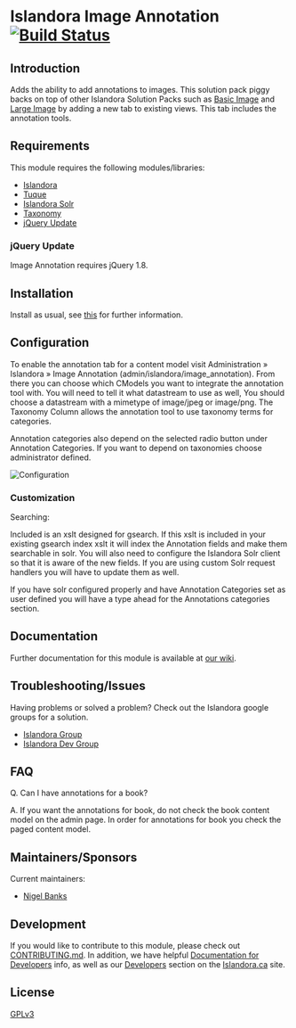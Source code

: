 # Islandora Image Annotation [![Build Status](https://travis-ci.org/Islandora/islandora_image_annotation.png?branch=7.x)](https://travis-ci.org/Islandora/islandora_image_annotation)

## Introduction

Adds the ability to add annotations to images.  This solution pack piggy backs 
on top of other Islandora Solution Packs such as 
[Basic Image](https://github.com/Islandora/islandora_solution_pack_image/) and 
[Large Image](https://github.com/Islandora/islandora_solution_pack_large_image/) 
by adding a new tab to existing views. This tab includes the annotation tools.

## Requirements

This module requires the following modules/libraries:

* [Islandora](https://github.com/islandora/islandora)
* [Tuque](https://github.com/islandora/tuque)
* [Islandora Solr](https://github.com/Islandora/islandora_solr_search/)
* [Taxonomy](https://www.drupal.org/documentation/modules/taxonomy)
* [jQuery Update](https://www.drupal.org/project/jquery_update)

### jQuery Update

Image Annotation requires jQuery 1.8.

## Installation

Install as usual, see [this](https://drupal.org/documentation/install/modules-themes/modules-7) for further information.

## Configuration

To enable the annotation tab for a content model visit Administration 
» Islandora » Image Annotation (admin/islandora/image_annotation). 
From there you can choose which CModels you want to integrate the annotation 
tool with.  You will need to tell it what datastream to use as well, You should 
choose a datastream with a mimetype of image/jpeg or image/png. The Taxonomy
Column allows the annotation tool to use taxonomy terms for categories.

Annotation categories also depend on the selected radio button under Annotation 
Categories. If you want to depend on taxonomies choose administrator defined.

![Configuration](https://camo.githubusercontent.com/3c2af45923ee5ec1608098ea26fc09c107a82175/687474703a2f2f692e696d6775722e636f6d2f4348307a5673382e706e67)

### Customization

Searching:

Included is an xslt designed for gsearch.  If this xslt is included in your 
existing gsearch index xslt it will index the Annotation fields and make them 
searchable in solr.  You will also need to configure the Islandora Solr client 
so that it is aware of the new fields.  If you are using custom Solr request 
handlers you will have to update them as well.

If you have solr configured properly and have Annotation Categories set as user 
defined you will have a type ahead for the Annotations categories section.

## Documentation

Further documentation for this module is available at [our wiki](https://wiki.duraspace.org/display/ISLANDORA/Image+Annotation).

## Troubleshooting/Issues

Having problems or solved a problem? Check out the Islandora google groups for a solution.

* [Islandora Group](https://groups.google.com/forum/?hl=en&fromgroups#!forum/islandora)
* [Islandora Dev Group](https://groups.google.com/forum/?hl=en&fromgroups#!forum/islandora-dev)

## FAQ

Q. Can I have annotations for a book?

A. If you want the annotations for book, do not check the book content model on
the admin page. In order for annotations for book you check the paged content 
model.

## Maintainers/Sponsors

Current maintainers:

* [Nigel Banks](https://github.com/nigelgbanks)

## Development

If you would like to contribute to this module, please check out [CONTRIBUTING.md](CONTRIBUTING.md). In addition, we have helpful [Documentation for Developers](https://github.com/Islandora/islandora/wiki#wiki-documentation-for-developers) info, as well as our [Developers](http://islandora.ca/developers) section on the [Islandora.ca](http://islandora.ca) site.

## License

[GPLv3](http://www.gnu.org/licenses/gpl-3.0.txt)

